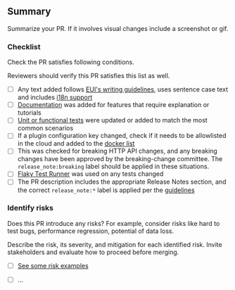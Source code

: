 ## Summary

Summarize your PR. If it involves visual changes include a screenshot or gif.


### Checklist

Check the PR satisfies following conditions. 

Reviewers should verify this PR satisfies this list as well.

- [ ] Any text added follows [EUI's writing guidelines](https://elastic.github.io/eui/#/guidelines/writing), uses sentence case text and includes [i18n support](https://github.com/elastic/kibana/blob/main/src/platform/packages/shared/kbn-i18n/README.md)
- [ ] [Documentation](https://www.elastic.co/guide/en/kibana/master/development-documentation.html) was added for features that require explanation or tutorials
- [ ] [Unit or functional tests](https://www.elastic.co/guide/en/kibana/master/development-tests.html) were updated or added to match the most common scenarios
- [ ] If a plugin configuration key changed, check if it needs to be allowlisted in the cloud and added to the [docker list](https://github.com/elastic/kibana/blob/main/src/dev/build/tasks/os_packages/docker_generator/resources/base/bin/kibana-docker)
- [ ] This was checked for breaking HTTP API changes, and any breaking changes have been approved by the breaking-change committee. The `release_note:breaking` label should be applied in these situations.
- [ ] [Flaky Test Runner](https://ci-stats.kibana.dev/trigger_flaky_test_runner/1) was used on any tests changed
- [ ] The PR  description includes the appropriate Release Notes section, and the correct `release_note:*` label is applied per the [guidelines](https://www.elastic.co/guide/en/kibana/master/contributing.html#kibana-release-notes-process)

### Identify risks

Does this PR introduce any risks? For example, consider risks like hard to test bugs, performance regression, potential of data loss.

Describe the risk, its severity, and mitigation for each identified risk. Invite stakeholders and evaluate how to proceed before merging.

- [ ] [See some risk examples](https://github.com/elastic/kibana/blob/main/RISK_MATRIX.mdx)
- [ ] ...



